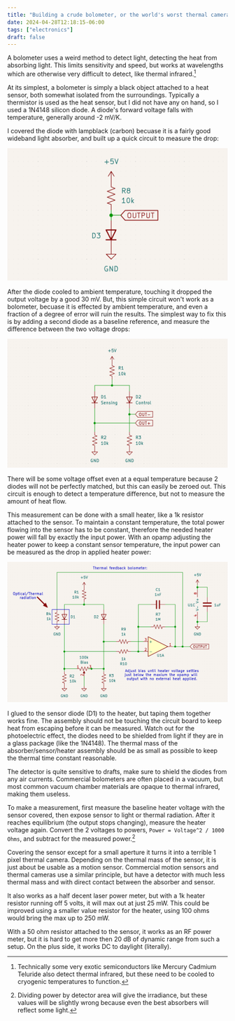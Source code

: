 ```yaml
---
title: "Building a crude bolometer, or the world's worst thermal camera."
date: 2024-04-28T12:18:15-06:00
tags: ["electronics"]
draft: false
---
```


A bolometer uses a weird method to detect light, detecting the heat from absorbing light.
This limits sensitivity and speed, but works at wavelengths which are otherwise very difficult to detect, like thermal infrared.[^bandgap]

At its simplest, a bolometer is simply a black object attached to a heat sensor, both somewhat isolated from the surroundings.
Typically a thermistor is used as the heat sensor, but I did not have any on hand, so I used a 1N4148 silicon diode.
A diode's forward voltage falls with temperature, generally around -2 mV/K.

I covered the diode with lampblack (carbon) becuase it is a fairly good wideband light absorber, and built up a quick circuit to measure the drop:

![A schematic of a diode as part of a voltage divider to measure the voltage drop.](drop.png)

After the diode cooled to ambient temperature, touching it dropped the output voltage by a good 30 mV.
But, this simple circuit won't work as a bolometer, becuase it is effected by ambient temperature, and even a fraction of a degree of error will ruin the results.
The simplest way to fix this is by adding a second diode as a baseline reference, and measure the difference between the two voltage drops:

![Diode bridge](bridge.png)

There will be some voltage offset even at a equal temperature because 2 diodes will not be perfectly matched, but this can easily be zeroed out.
This circuit is enough to detect a temperature difference, but not to measure the amount of heat flow.

This measurement can be done with a small heater, like a 1k resistor attached to the sensor.
To maintain a constant temperature, the total power flowing into the sensor has to be constant, therefore the needed heater power will fall by exactly the input power.
With an opamp adjusting the heater power to keep a constant sensor temperature, the input power can be measured as the drop in applied heater power:

![Heater feedback](nloop.png)

I glued to the sensor diode (D1) to the heater, but taping them together works fine.
The assembly should not be touching the circuit board to keep heat from escaping before it can be measured.
Watch out for the photoelectric effect, the diodes need to be shielded from light if they are in a glass package (like the 1N4148).
The thermal mass of the absorber/sensor/heater assembly should be as small as possible to keep the thermal time constant reasonable.

The detector is quite sensitive to drafts, make sure to shield the diodes from any air currents.
Commercial bolometers are often placed in a vacuum, but most common vacuum chamber materials are opaque to thermal infrared, making them useless.

To make a measurement, first measure the baseline heater voltage with the sensor covered, then expose sensor to light or thermal radiation.
After it reaches equilibrium (the output stops changing), measure the heater voltage again.
Convert the 2 voltages to powers, `Power = Voltage^2 / 1000 Ohms`, and subtract for the measured power.[^irradiance]

Covering the sensor except for a small aperture it turns it into a terrible 1 pixel thermal camera.
Depending on the thermal mass of the sensor, it is just about be usable as a motion sensor.
Commercial motion sensors and thermal cameras use a similar principle, but have a detector with much less thermal mass and with direct contact between the absorber and sensor.

It also works as a half decent laser power meter, but with a 1k heater resistor running off 5 volts, it will max out at just 25 mW.
This could be improved using a smaller value resistor for the heater, using 100 ohms would bring the max up to 250 mW.

With a 50 ohm resistor attached to the sensor, it works as an RF power meter, but it is hard to get more then 20 dB of dynamic range from such a setup.
On the plus side, it works DC to daylight (literally).

[^bandgap]: Technically some very exotic semiconductors like Mercury Cadmium Teluride also detect thermal infrared, but these need to be cooled to cryogenic temperatures to function. 

[^irradiance]: Dividing power by detector area will give the irradiance, but these values will be slightly wrong because even the best absorbers will reflect some light.
